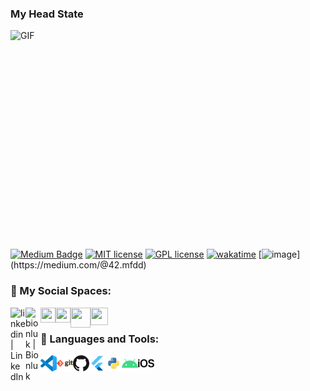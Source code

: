 ###  My Head State

<img align="right" alt="GIF" src="https://c.tenor.com/qwuEjGkDkZEAAAAS/quantum.gif" width="520" height="350" />



[![Medium Badge](https://img.shields.io/badge/-Medium-757575?style=flat-quare&labelColor=757575&logo=Medium&logoColor=white&link=link)](https://medium.com/@42.mfdd) 
[![MIT license](https://img.shields.io/badge/License-MIT-blue.svg)](https://cyberbadgerr.mit-license.org/)
[![GPL license](https://img.shields.io/badge/License-GPL-blue.svg)](http://perso.crans.org/besson/LICENSE.html)
[![wakatime](https://wakatime.com/badge/user/8139c01a-be82-4b84-a395-ccbeb429fcc4.svg)](https://wakatime.com/@8139c01a-be82-4b84-a395-ccbeb429fcc4)
[![image](https://user-images.githubusercontent.com/99974217/191471868-24274e58-74ed-4cbc-b5f5-0cb26913c4c0.png&width="24px")](https://medium.com/@42.mfdd)


### 📩 My Social Spaces:

[<img align="left" alt="linkedin | LinkedIn" width="24px" src="https://raw.githubusercontent.com/peterthehan/peterthehan/master/assets/linkedin.svg" />][linkedin]
[<img align="left" alt="bionluk | Bionluk" width="24px" src="https://i0.wp.com/www.moramfi.com/wp-content/uploads/2020/06/unnamed-min-1.png?resize=344%2C344&ssl=1" />][bionluk]
[<img align="left" height="24" width="24" src="https://cdn.jsdelivr.net/npm/simple-icons@v4/icons/instagram.svg" />][instagram]
[<img align="left" height="24" width="24" src="https://cdn.jsdelivr.net/npm/simple-icons@v4/icons/gmail.svg" />][gmail]
[<img align="left" height="32" width="32" src="https://raw.githubusercontent.com/simple-icons/simple-icons/develop/icons/codingame.svg" />][codingame]
[<img align="left" height="28" width="28" src="https://media.geeksforgeeks.org/gfg-gg-logo.svg" />][geeksforgeeks]


[instagram]: https://www.reddit.com/user/cyberbadgerr
[bionluk]: https://bionluk.com/cyberbadger
[linkedin]: https://www.linkedin.com/in/x-xx-426845235/
[medium]: https://medium.com/@42.mfdd 
[gmail]: mailto:42.mfdd@gmail.com
[codingame]: https://www.codingame.com/profile/6e6b1c6a60d88152f1edb8fa23a342b60250374
[geeksforgeeks]: https://auth.geeksforgeeks.org/user/cyberbadger

<br />

### 🔧 Languages and Tools:

[<img align="left" alt="Visual Studio Code" width="26px" src="https://raw.githubusercontent.com/github/explore/80688e429a7d4ef2fca1e82350fe8e3517d3494d/topics/visual-studio-code/visual-studio-code.png" />][vscode]
[<img align="left" alt="Git" width="26px" src="https://raw.githubusercontent.com/github/explore/80688e429a7d4ef2fca1e82350fe8e3517d3494d/topics/git/git.png" />][git]
[<img align="left" alt="GitHub" width="26px" src="https://raw.githubusercontent.com/github/explore/78df643247d429f6cc873026c0622819ad797942/topics/github/github.png" />][github]
[<img align="left" alt="Flutter" width="26px" src="https://raw.githubusercontent.com/github/explore/cebd63002168a05a6a642f309227eefeccd92950/topics/flutter/flutter.png" />][flutter]
[<img align="left" alt="Python" width="26px" src="https://raw.githubusercontent.com/github/explore/cebd63002168a05a6a642f309227eefeccd92950/topics/python/python.png" />][python]
[<img align="left" alt="Android" width="26px" src="https://raw.githubusercontent.com/github/explore/80688e429a7d4ef2fca1e82350fe8e3517d3494d/topics/android/android.png" />][android]
[<img align="left" alt="Ios" width="26px" src="https://raw.githubusercontent.com/github/explore/cebd63002168a05a6a642f309227eefeccd92950/topics/ios/ios.png" />][ios]

[vscode]: https://code.visualstudio.com/
[git]: https://git-scm.com/
[github]: https://github.com/cyberbadgerr
[flutter]: https://flutter.dev/
[python]: https://www.python.org/
[android]: https://developer.android.com/studio
[ios]: https://developer.apple.com/
